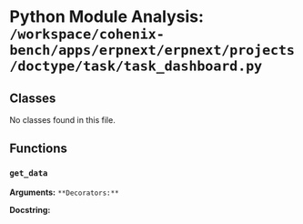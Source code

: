 # Python Module Analysis: `/workspace/cohenix-bench/apps/erpnext/erpnext/projects/doctype/task/task_dashboard.py`

## Classes

No classes found in this file.


## Functions

### `get_data`
**Arguments:** ``
**Decorators:** ``

**Docstring:**
```

```

